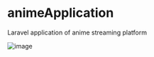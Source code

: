 # animeApplication
 Laravel application of anime streaming platform

![image](https://github.com/alessiogarifo92/animeApplication/assets/71635987/b341784d-4ff9-4b88-ac56-051682fbc85d)
